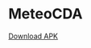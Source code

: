 # MeteoCDA

<a id="raw-url" href="https://github.com/SakouDev/MeteoCDA/raw/master/meteocda.apk">Download APK</a>
